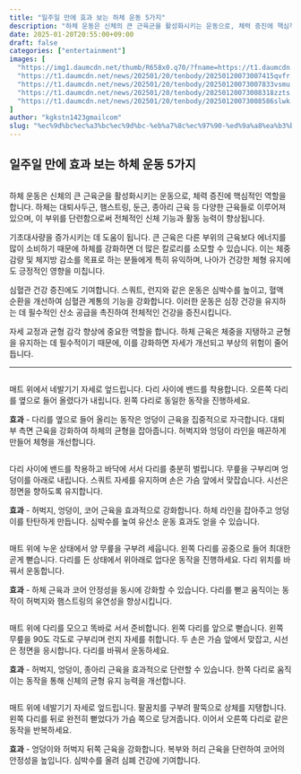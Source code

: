 ```yaml
---
title: "일주일 만에 효과 보는 하체 운동 5가지"
description: "하체 운동은 신체의 큰 근육군을 활성화시키는 운동으로, 체력 증진에 핵심적인 역할을 합니다. 하체는 대퇴사두근, 햄스트링, 둔근, 종아리 근육 등 다양한 근육들로 이루어져 있으며, 이 부위를 단련함으로써 전체적인 신체 기능과 활동 능력이 향상됩니다."
date: 2025-01-20T20:55:00+09:00
draft: false
categories: ["entertainment"]
images: [
  "https://img1.daumcdn.net/thumb/R658x0.q70/?fname=https://t1.daumcdn.net/news/202501/20/tenbody/20250120073007142zsxl.jpg"
  "https://t1.daumcdn.net/news/202501/20/tenbody/20250120073007415qvfr.gif"
  "https://t1.daumcdn.net/news/202501/20/tenbody/20250120073007833vsmu.gif"
  "https://t1.daumcdn.net/news/202501/20/tenbody/20250120073008318zzts.gif"
  "https://t1.daumcdn.net/news/202501/20/tenbody/20250120073008586slwk.gif"
]
author: "kgkstn1423gmailcom"
slug: "%ec%9d%bc%ec%a3%bc%ec%9d%bc-%eb%a7%8c%ec%97%90-%ed%9a%a8%ea%b3%bc-%eb%b3%b4%eb%8a%94-%ed%95%98%ec%b2%b4-%ec%9a%b4%eb%8f%99-5%ea%b0%80%ec%a7%80"
---
```


<h2 >일주일 만에 효과 보는 하체 운동 5가지</h2> <figure ><img src="https://img1.daumcdn.net/thumb/R658x0.q70/?fname=https://t1.daumcdn.net/news/202501/20/tenbody/20250120073007142zsxl.jpg" alt=""/></figure> <p>하체 운동은 신체의 큰 근육군을 활성화시키는 운동으로, 체력 증진에 핵심적인 역할을 합니다. 하체는 대퇴사두근, 햄스트링, 둔근, 종아리 근육 등 다양한 근육들로 이루어져 있으며, 이 부위를 단련함으로써 전체적인 신체 기능과 활동 능력이 향상됩니다.</p> <p>기초대사량을 증가시키는 데 도움이 됩니다. 큰 근육은 다른 부위의 근육보다 에너지를 많이 소비하기 때문에 하체를 강화하면 더 많은 칼로리를 소모할 수 있습니다. 이는 체중 감량 및 체지방 감소를 목표로 하는 분들에게 특히 유익하며, 나아가 건강한 체형 유지에도 긍정적인 영향을 미칩니다.</p> <p>심혈관 건강 증진에도 기여합니다. 스쿼트, 런지와 같은 운동은 심박수를 높이고, 혈액 순환을 개선하여 심혈관 계통의 기능을 강화합니다. 이러한 운동은 심장 건강을 유지하는 데 필수적인 산소 공급을 촉진하여 전체적인 건강을 증진시킵니다.</p> <p>자세 교정과 균형 감각 향상에 중요한 역할을 합니다. 하체 근육은 체중을 지탱하고 균형을 유지하는 데 필수적이기 때문에, 이를 강화하면 자세가 개선되고 부상의 위험이 줄어듭니다.</p> <hr /> <figure ><img src="https://t1.daumcdn.net/news/202501/20/tenbody/20250120073007415qvfr.gif" alt=""/></figure> <p>매트 위에서 네발기기 자세로 엎드립니다. 다리 사이에 밴드를 착용합니다. 오른쪽 다리를 옆으로 들어 올렸다가 내립니다. 왼쪽 다리로 동일한 동작을 진행하세요.</p> <p><strong>효과</strong> - 다리를 옆으로 들어 올리는 동작은 엉덩이 근육을 집중적으로 자극합니다. 대퇴부 측면 근육을 강화하여 하체의 균형을 잡아줍니다. 허벅지와 엉덩이 라인을 매끈하게 만들어 체형을 개선합니다.</p> <figure ><img src="https://t1.daumcdn.net/news/202501/20/tenbody/20250120073007833vsmu.gif" alt=""/></figure> <p>다리 사이에 밴드를 착용하고 바닥에 서서 다리를 충분히 벌립니다. 무릎을 구부리며 엉덩이를 아래로 내립니다. 스쿼트 자세를 유지하며 손은 가슴 앞에서 맞잡습니다. 시선은 정면을 향하도록 유지합니다.</p> <p><strong>효과</strong> - 허벅지, 엉덩이, 코어 근육을 효과적으로 강화합니다. 하체 라인을 잡아주고 엉덩이를 탄탄하게 만듭니다. 심박수를 높여 유산소 운동 효과도 얻을 수 있습니다.</p> <figure ><img src="https://t1.daumcdn.net/news/202501/20/tenbody/20250120073008318zzts.gif" alt=""/></figure> <p>매트 위에 누운 상태에서 양 무릎을 구부려 세웁니다. 왼쪽 다리를 공중으로 들어 최대한 곧게 뻗습니다. 다리를 든 상태에서 위아래로 업다운 동작을 진행하세요. 다리 위치를 바꿔서 운동합니다.</p> <p><strong>효과</strong> - 하체 근육과 코어 안정성을 동시에 강화할 수 있습니다. 다리를 뻗고 움직이는 동작이 허벅지와 햄스트링의 유연성을 향상시킵니다.</p> <figure ><img src="https://t1.daumcdn.net/news/202501/20/tenbody/20250120073008586slwk.gif" alt=""/></figure> <p>매트 위에 다리를 모으고 똑바로 서서 준비합니다. 왼쪽 다리를 앞으로 뻗습니다. 왼쪽 무릎을 90도 각도로 구부리며 런지 자세를 취합니다. 두 손은 가슴 앞에서 맞잡고, 시선은 정면을 응시합니다. 다리를 바꿔서 운동하세요.</p> <p><strong>효과</strong> - 허벅지, 엉덩이, 종아리 근육을 효과적으로 단련할 수 있습니다. 한쪽 다리로 움직이는 동작을 통해 신체의 균형 유지 능력을 개선합니다.</p> <figure ><img src="https://t1.daumcdn.net/news/202501/20/tenbody/20250120073008798vyou.gif" alt=""/></figure> <p>매트 위에 네발기기 자세로 엎드립니다. 팔꿈치를 구부려 팔뚝으로 상체를 지탱합니다. 왼쪽 다리를 뒤로 완전히 뻗었다가 가슴 쪽으로 당겨줍니다. 이어서 오른쪽 다리로 같은 동작을 반복하세요.</p> <p><strong>효과</strong> - 엉덩이와 허벅지 뒤쪽 근육을 강화합니다. 복부와 허리 근육을 단련하여 코어의 안정성을 높입니다. 심박수를 올려 심폐 건강에 기여합니다.</p>